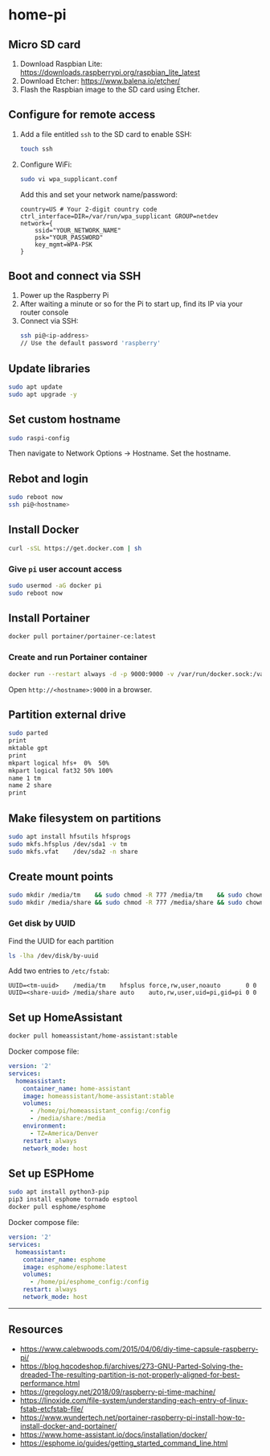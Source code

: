 # home-pi

## Micro SD card
1) Download Raspbian Lite: https://downloads.raspberrypi.org/raspbian_lite_latest
2) Download Etcher: https://www.balena.io/etcher/
3) Flash the Raspbian image to the SD card using Etcher.

## Configure for remote access
1) Add a file entitled `ssh` to the SD card to enable SSH:
    ```bash
    touch ssh
    ```
2) Configure WiFi:
    ```bash
    sudo vi wpa_supplicant.conf
    ```
    Add this and set your network name/password:
    ```
    country=US # Your 2-digit country code
    ctrl_interface=DIR=/var/run/wpa_supplicant GROUP=netdev
    network={
        ssid="YOUR_NETWORK_NAME"
        psk="YOUR_PASSWORD"
        key_mgmt=WPA-PSK
    }
    ```

## Boot and connect via SSH
1) Power up the Raspberry Pi
2) After waiting a minute or so for the Pi to start up, find its IP via your router console
3) Connect via SSH:
    ```bash
    ssh pi@<ip-address>
    // Use the default password 'raspberry'
    ```
    
## Update libraries
```bash
sudo apt update
sudo apt upgrade -y
```

## Set custom hostname
```bash
sudo raspi-config
```
Then navigate to Network Options -> Hostname. Set the hostname.

## Rebot and login
```bash
sudo reboot now
ssh pi@<hostname>
```

## Install Docker
```bash
curl -sSL https://get.docker.com | sh
```

### Give `pi` user account access
```bash
sudo usermod -aG docker pi
sudo reboot now
```

## Install Portainer
```bash
docker pull portainer/portainer-ce:latest
```

### Create and run Portainer container
```bash
docker run --restart always -d -p 9000:9000 -v /var/run/docker.sock:/var/run/docker.sock -v portainer_data:/data portainer/portainer-ce:latest
```
Open `http://<hostname>:9000` in a browser.

## Partition external drive
```bash
sudo parted
print
mktable gpt
print
mkpart logical hfs+  0%  50%
mkpart logical fat32 50% 100%
name 1 tm
name 2 share
print
```

## Make filesystem on partitions
```bash
sudo apt install hfsutils hfsprogs
sudo mkfs.hfsplus /dev/sda1 -v tm
sudo mkfs.vfat    /dev/sda2 -n share
```

## Create mount points
```bash
sudo mkdir /media/tm    && sudo chmod -R 777 /media/tm    && sudo chown pi:pi /media/tm
sudo mkdir /media/share && sudo chmod -R 777 /media/share && sudo chown pi:pi /media/share
```

### Get disk by UUID
Find the UUID for each partition
```bash
ls -lha /dev/disk/by-uuid
```
Add two entries to `/etc/fstab`:
```
UUID=<tm-uuid>    /media/tm    hfsplus force,rw,user,noauto       0 0
UUID=<share-uuid> /media/share auto    auto,rw,user,uid=pi,gid=pi 0 0
```

## Set up HomeAssistant
```bash
docker pull homeassistant/home-assistant:stable
```
Docker compose file:
```yaml
version: '2'
services:
  homeassistant:
    container_name: home-assistant
    image: homeassistant/home-assistant:stable
    volumes:
      - /home/pi/homeassistant_config:/config
      - /media/share:/media
    environment:
      - TZ=America/Denver
    restart: always
    network_mode: host
```

## Set up ESPHome
```bash
sudo apt install python3-pip
pip3 install esphome tornado esptool
docker pull esphome/esphome
```
Docker compose file:
```yaml
version: '2'
services:
  homeassistant:
    container_name: esphome
    image: esphome/esphome:latest
    volumes:
      - /home/pi/esphome_config:/config
    restart: always
    network_mode: host
```



----------

## Resources
* https://www.calebwoods.com/2015/04/06/diy-time-capsule-raspberry-pi/
* https://blog.hqcodeshop.fi/archives/273-GNU-Parted-Solving-the-dreaded-The-resulting-partition-is-not-properly-aligned-for-best-performance.html
* https://gregology.net/2018/09/raspberry-pi-time-machine/  
* https://linoxide.com/file-system/understanding-each-entry-of-linux-fstab-etcfstab-file/
* https://www.wundertech.net/portainer-raspberry-pi-install-how-to-install-docker-and-portainer/
* https://www.home-assistant.io/docs/installation/docker/
* https://esphome.io/guides/getting_started_command_line.html
